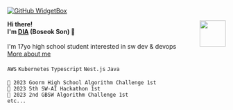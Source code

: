 <!--
dia-7691/dia-7691** is a ✨ _special_ ✨ repository because its `README.md` (this file) appears on your GitHub profile.

- 🔭 I’m currently working on ...
- 🌱 I’m currently learning ...
- 👯 I’m looking to collaborate on ...
- 🤔 I’m looking for help with ...
- 💬 Ask me about ...
- 📫 How to reach me: ...
- 😄 Pronouns: ...
- ⚡ Fun fact: ...
-->


<!-- ![Picture1](https://user-images.githubusercontent.com/51194584/180676817-208cd9c2-926a-4ca4-b135-16a5bbf6c205.png) -->
<!-- ![profilebg](https://user-images.githubusercontent.com/51194584/202172220-b56ae501-c5ef-4ac6-a24e-6a75eaecd58a.png) -->
<!-- ![backbg](https://user-images.githubusercontent.com/51194584/194555371-c490c109-8177-4144-ac41-65b421a02346.png) -->
<!-- ![세상을 바꾸고 싶은 고등학생, 손보석 입니다](https://user-images.githubusercontent.com/51194584/213682600-9962fd2e-dbbd-4fec-bdb7-28004bef54b5.png) -->
<!-- ![header](https://user-images.githubusercontent.com/51194584/221538126-552132e2-3d5a-4992-b6d4-5b3e4d16c6b8.png) -->
<!-- ![My Discord](https://discord-readme-badge.vercel.app/api?id=884954874943520788) -->
<!-- [![Solved.ac 프로필](http://mazassumnida.wtf/api/v2/generate_badge?boj=pltnm)](https://solved.ac/pltnm) -->
<!-- ![dev_db](https://github.com/dya-only/dya-only/assets/51194584/09006e6b-7354-4fda-a28f-a2d383ba1660) -->



[![GitHub WidgetBox](https://github-widgetbox.vercel.app/api/profile?username=dya-only&data=followers,repositories,stars,commits)](https://github.com/Jurredr/github-widgetbox)

<img src="https://gbatemp.net/data/avatars/o/467/467296.jpg?1634734466" width="60px" align="right">

**Hi there!\
I'm [DIA](https://dya.codes) (Boseok Son) 👋**
\
\
I'm 17yo high school student interested in sw dev & devops \
[More about me](https://notion.dya.codes)
\
\
```AWS``` ```Kubernetes``` ```Typescript``` ```Nest.js``` ```Java```
\
\
```🥇 2023 Goorm High School Algorithm Challenge 1st``` \
```🥇 2023 5th SW-AI Hackathon 1st``` \
```🥇 2023 2nd GBSW Algorithm Challenge 1st```\
```etc...```
